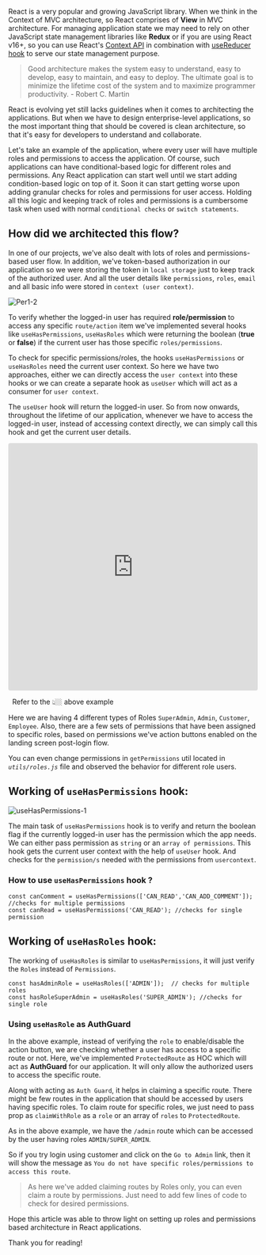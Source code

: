 React is a very popular and growing JavaScript library. When we think in the Context of MVC architecture, so React comprises of **View** in MVC architecture. For managing application state we may need to rely on other JavaScript state management libraries like **Redux** or if you are using React v16+, so you can use React's [Context API](https://reactjs.org/docs/context.html) in combination with [useReducer hook](https://reactjs.org/docs/hooks-reference.html#usereducer) to serve our state management purpose.

> Good architecture makes the system easy to understand, easy to develop, easy to maintain, and easy to deploy. The ultimate goal is to minimize the lifetime cost of the system and to maximize programmer productivity. - Robert C. Martin

React is evolving yet still lacks guidelines when it comes to architecting the applications. But when we have to design enterprise-level applications, so the most important thing that should be covered is clean architecture, so that it's easy for developers to understand and collaborate.

Let's take an example of the application, where every user will have multiple roles and permissions to access the application. Of course, such applications can have conditional-based logic for different roles and permissions.
Any React application can start well until we start adding condition-based logic on top of it. Soon it can start getting worse upon adding granular checks for roles and permissions for user access.
Holding all this logic and keeping track of roles and permissions is a cumbersome task when used with normal `conditional checks` or `switch statements`.

## How did we architected this flow?

In one of our projects, we've also dealt with lots of roles and permissions-based user flow. In addition, we've token-based authorization in our application so we were storing the token in `local storage` just to keep track of the authorized user. And all the user details like `permissions`, `roles`, `email` and all basic info were stored in `context (user context)`. 

![Per1-2](https://unsplash.com/photos/VWcPlbHglYc)

To verify whether the logged-in user has required **role/permission** to access any specific `route/action` item we've implemented several hooks like `useHasPermissions`, `useHasRoles` which were returning the boolean (**true** or **false**) if the current user has those specific `roles/permissions`. 

To check for specific permissions/roles, the hooks `useHasPermissions` or `useHasRoles` need the current user context. So here we have two approaches, either we can directly access the `user context` into these hooks or we can create a separate hook as `useUser` which will act as a consumer for `user context`.  

The `useUser` hook will return the logged-in user. So from now onwards, throughout the lifetime of our application, whenever we have to access the logged-in user, instead of accessing context directly, we can simply call this hook and get the current user details.


<iframe src="https://codesandbox.io/embed/permissions-with-hooks-ykfpd?fontsize=14&theme=dark"
     style="width:100%; height:500px; border:0; border-radius: 4px; overflow:hidden;"
     title="Permissions with HOOKS"
     allow="accelerometer; ambient-light-sensor; camera; encrypted-media; geolocation; gyroscope; hid; microphone; midi; payment; usb; vr; xr-spatial-tracking"
     sandbox="allow-forms allow-modals allow-popups allow-presentation allow-same-origin allow-scripts"
   ></iframe>

&nbsp;
Refer to the 👆🏼 above example

Here we are having 4 different types of Roles `SuperAdmin`, `Admin`, `Customer`, `Employee`.
Also, there are a few sets of permissions that have been assigned to specific roles, based on permissions we've action buttons enabled on the landing screen post-login flow.

You can even change permissions in `getPermissions` util located in *`utils/roles.js`* file and observed the behavior for different role users.


## Working of `useHasPermissions` hook:

![useHasPermissions-1](https://unsplash.com/photos/yNvVnPcurD8)

The main task of `useHasPermissions` hook is to verify and return the boolean flag if the currently logged-in user has the permission which the app needs. We can either pass permission as `string` or an `array of permissions`. 
This hook gets the current user context with the help of `useUser` hook. And checks for the `permission/s` needed with the permissions from `usercontext`.

### How to use `useHasPermissions` hook ?

```
const canComment = useHasPermissions(['CAN_READ','CAN_ADD_COMMENT']);  //checks for multiple permissions
const canRead = useHasPermissions('CAN_READ'); //checks for single permission
```

## Working of `useHasRoles` hook:
The working of `useHasRoles` is similar to `useHasPermissions`, it will just verify the `Roles` instead of `Permissions`.

```
const hasAdminRole = useHasRoles(['ADMIN']);  // checks for multiple roles
const hasRoleSuperAdmin = useHasRoles('SUPER_ADMIN'); //checks for single role
```

### Using  `useHasRole` as AuthGuard

In the above example, instead of verifying the `role` to enable/disable the action button, we are checking whether a user has access to a specific route or not. Here, we've implemented `ProtectedRoute` as HOC which will act as **AuthGuard** for our application. It will only allow the authorized users to access the specific 
route.

Along with acting as `Auth Guard`, it helps in claiming a specific route. There might be few routes in the application that should be accessed by users having specific roles. To claim route for specific roles, we just need to pass prop as `claimWithRole` as a `role` or an array of `roles` to `ProtectedRoute`.

As in the above example, we have the `/admin` route which can be accessed by the user having roles `ADMIN/SUPER_ADMIN`. 

So if you try login using customer and click on the `Go to Admin` link, then it will show the message as `You do not have specific roles/permissions to access this route`.

> As here we've added claiming routes by Roles only, you can even claim a route by permissions. Just need to add few lines of code to check for desired permissions.

Hope this article was able to throw light on setting up roles and permissions based architecture in React applications.

Thank you for reading!
